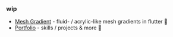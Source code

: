 ### wip

-  [Mesh Gradient](https://pub.dev/packages/mesh_gradient) - fluid- / acrylic-like mesh gradients in flutter 🎨
-  [Portfolio](https://ben.fornefeld.dev) - skills / projects & more 🍷

